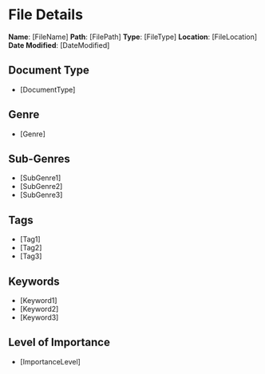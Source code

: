 # File Details

**Name**: [FileName]
**Path**: [FilePath]
**Type**: [FileType]
**Location**: [FileLocation]
**Date Modified**: [DateModified]

## Document Type
- [DocumentType]

## Genre
- [Genre]

## Sub-Genres
- [SubGenre1]
- [SubGenre2]
- [SubGenre3]

## Tags
- [Tag1]
- [Tag2]
- [Tag3]

## Keywords
- [Keyword1]
- [Keyword2]
- [Keyword3]

## Level of Importance
- [ImportanceLevel]
